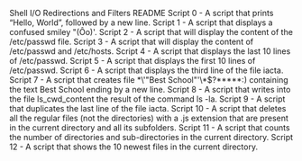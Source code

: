 Shell I/O Redirections and Filters README
Script 0 - A script that prints “Hello, World”, followed by a new line. 
Script 1 - A script that displays a confused smiley "(Ôo)'.
Script 2 - A script that will display the content of the /etc/passwd file.
Script 3 - A script that will display the content of /etc/passwd and /etc/hosts.
Script 4 - A script that displays the last 10 lines of /etc/passwd.
Script 5 - A script that displays the first 10 lines of /etc/passwd.
Script 6 - A script that displays the third line of the file iacta.
Script 7 - A script that creates file \*\\'"Best School"\'\\*$\?\*\*\*\*\*:) containing the text Best School ending by a new line.
Script 8 - A script that writes into the file ls_cwd_content the result of the command ls -la. 
Script 9 - A script that duplicates the last line of the file iacta.
Script 10 - A script that deletes all the regular files (not the directories) with a .js extension that are present in the current directory and all its subfolders.
Script 11 - A script that counts the number of directories and sub-directories in the current directory.
Script 12 - A script that shows the 10 newest files in the current directory.

